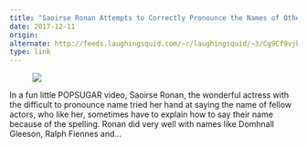 ```yaml
---
title: "Saoirse Ronan Attempts to Correctly Pronounce the Names of Other Actors With Difficult Names"
date: 2017-12-11
origin: 
alternate: http://feeds.laughingsquid.com/~r/laughingsquid/~3/Cg9Cf9vjkqA/
type: link
---
```


<figure><img src="https://laughingsquid.com/wp-content/uploads/2017/12/unnamed-file36-e1513016540585.jpg" class="webfeedsFeaturedVisual"></figure>In a fun little POPSUGAR video, Saoirse Ronan, the wonderful actress with the difficult to pronounce name tried her hand at saying the name of fellow actors, who like her, sometimes have to explain how to say their name because of the spelling. Ronan did very well with names like Domhnall Gleeson, Ralph Fiennes and...